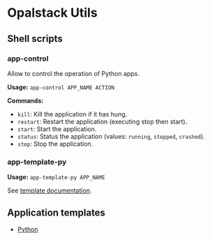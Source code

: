 # Opalstack Utils

## Shell scripts

### app-control

Allow to control the operation of Python apps.

**Usage:** `app-control APP_NAME ACTION`

**Commands:**

- `kill`: Kill the application if it has hung.
- `restart`: Restart the application (executing stop then start).
- `start`: Start the application.
- `status`: Status the application (values: `running`, `stopped`, `crashed`).
- `stop`: Stop the application.


### app-template-py

**Usage:** `app-template-py APP_NAME`

See [template documentation](templates/python).


## Application templates

- [Python](templates/python)
